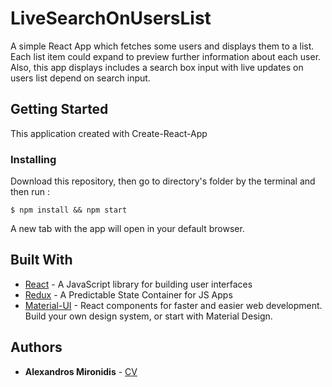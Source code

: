 # LiveSearchOnUsersList

A simple React App which fetches some users and displays them to a list. Each list item could expand to preview further information about each user. Also, this app displays includes a search box input with live updates on users list depend on search input.

## Getting Started

This application created with Create-React-App



### Installing
Download this repository, then go to directory's folder by the terminal and then run :  
```
$ npm install && npm start
```
A new tab with the app will open in your default browser.



## Built With

* [React](https://react.org/) - A JavaScript library for building user interfaces
* [Redux](https://redux.js.org/) - A Predictable State Container for JS Apps
* [Material-UI](https://material-ui.com/) - React components for faster and easier web development. Build your own design system, or start with Material Design.



## Authors

* **Alexandros Mironidis** - [CV](https://alxmrd.github.io/)




